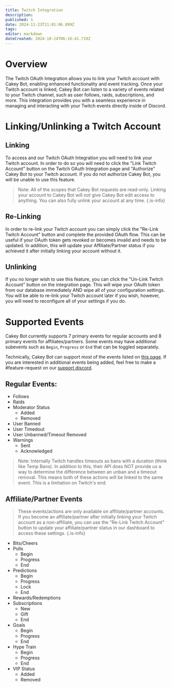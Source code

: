 ```yaml
---
title: Twitch Integration
description: 
published: 1
date: 2024-11-23T21:01:06.899Z
tags: 
editor: markdown
dateCreated: 2024-10-24T06:16:41.719Z
---
```


# Overview
The Twitch OAuth Integration allows you to link your Twitch account with Cakey Bot, enabling enhanced functionality and event tracking. Once your Twitch account is linked, Cakey Bot can listen to a variety of events related to your Twitch channel, such as user follows, raids, subscriptions, and more. This integration provides you with a seamless experience in managing and interacting with your Twitch events directly inside of Discord.

# Linking/Unlinking a Twitch Account
## Linking 
To access and our Twitch OAuth Integration you will need to link your Twitch account. In order to do so you will need to click the "Link Twitch Account" button on the Twitch OAuth Integration page and "Authorize" Cakey Bot to your Twitch account. If you do not authorize Cakey Bot, you will be unable to use this feature.

> Note: All of the scopes that Cakey Bot requests are read-only. Linking your account to Cakey Bot will _not_ give Cakey Bot edit access to anything. You can also fully unlink your account at any time.
{.is-info}

## Re-Linking
In order to re-link your Twitch account you can simply click the "Re-Link Twitch Account" button and complete the provided OAuth flow. This can be useful if your OAuth token gets revoked or becomes invalid and needs to be updated. In addition, this will update your Affiliate/Partner status if you achieved it after initially linking your account without it.

## Unlinking
If you no longer wish to use this feature, you can click the "Un-Link Twitch Account" button on the integration page. This will wipe your OAuth token from our database immediately AND wipe all of your configuration settings. You will be able to re-link your Twitch account later if you wish, however, you will need to reconfigure all of your settings if you do.

# Supported Events
Cakey Bot currently supports 7 primary events for regular accounts and 8 primary events for affiliates/partners. Some events may have additional subevents such as `Begin`, `Progress` or `End` that can be toggled separately. 

Technically, Cakey Bot can support _most_ of the events listed on [this page](https://dev.twitch.tv/docs/eventsub/eventsub-subscription-types/). If you are interested in additional events being added, feel free to make a #feature-request on our [support discord](https://cakey.bot/discord).

## Regular Events:
* Follows
* Raids
* Moderator Status
  * Added
  * Removed
* User Banned
* User Timedout
* User Unbanned/Timeout Removed
* Warnings
  * Sent
  * Acknowledged

> Note: Internally Twitch handles timeouts as bans with a duration (think like Temp Bans). In addition to this, their API does NOT provide us a way to determine the difference between an unban and a timeout removal. This means both of these actions will be linked to the same event. This is a limitation on Twitch's end.

## Affiliate/Partner Events
> These events/actions are only available on affiliate/partner accounts. If you become an affiliate/partner after initially linking your Twitch account as a non-affiliate, you can use the "Re-Link Twitch Account" button to update your affiliate/partner status in our dashboard to access these settings.
{.is-info}

* Bits/Cheers
* Polls
  * Begin
  * Progress
  * End
* Predictions
  * Begin
  * Progress
  * Lock
  * End
* Rewards/Redemptions
* Subscriptions
  * New
  * Gift
  * End
* Goals
  * Begin
  * Progress
  * End
* Hype Train
  * Begin
  * Progress
  * End
* VIP Status
  * Added
  * Removed